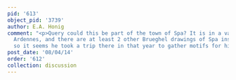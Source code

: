 ```yaml
---
pid: '613'
object_pid: '3739'
author: E.A. Honig
comment: "<p>Query could this be part of the town of Spa? It is in a valley of the
  Ardennes, and there are at least 2 other Brueghel drawings of Spa inscribed in 1612
  so it seems he took a trip there in that year to gather motifs for his work somehow.</p>\n"
post_date: '08/04/14'
order: '612'
collection: discussion
---
```

